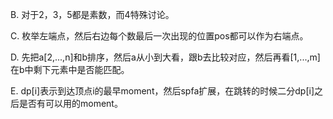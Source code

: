B. 对于2，3，5都是素数，而4特殊讨论。

C. 枚举左端点，然后右边每个数最后一次出现的位置pos都可以作为右端点。

D. 先把a[2,...,n]和b排序，然后a从小到大看，跟b去比较对应，然后再看[1,...,m]在b中剩下元素中是否能匹配。

E. dp[i]表示到达顶点i的最早moment，然后spfa扩展，在跳转的时候二分dp[i]之后是否有可以用的moment。
